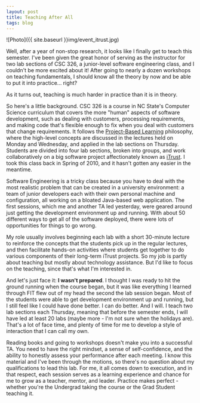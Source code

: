 ```yaml
---
layout: post
title: Teaching After All
tags: blog
---
```


![Photo]({{ site.baseurl }}img/event_itrust.jpg)

Well, after a year of non-stop research, it looks like I finally get to teach this semester. I've been given the great honor of serving as the instructor for two lab sections of CSC 326, a junior-level software engineering class, and I couldn't be more excited about it! After going to nearly a dozen workshops on teaching fundamentals, I should know all the theory by now and be able to put it into practice... right? 

As it turns out, teaching is much harder in practice than it is in theory.

So here's a little background. CSC 326 is a course in NC State's Computer Science curriculum that covers the more "human" aspects of software development, such as dealing with customers, processing requirements, and making code that's flexible enough to fix when you deal with customers that change requirements. It follows the <a href="https://en.wikipedia.org/wiki/Project-based_learning">Project-Based Learning</a> philosophy, where the high-level concepts are discussed in the lectures held on Monday and Wednesday, and applied in the lab sections on Thursday. Students are divided into four lab sections, broken into groups, and work collaboratively on a big software project affectionately known as <a href="http://agile.csc.ncsu.edu/iTrust/wiki/doku.php">iTrust</a>. I took this class back in Spring of 2010, and it hasn't gotten any easier in the meantime.

Software Engineering is a tricky class because you have to deal with the most realistic problem that can be created in a university environment: a team of junior developers each with their own personal machine and configuration, all working on a bloated Java-based web application. The first sessions, which me and another TA led yesterday, were geared around just getting the development environment up and running. With about 50 different ways to get all of the software deployed, there were lots of opportunities for things to go wrong.

My role usually involves beginning each lab with a short 30-minute lecture to reinforce the concepts that the students pick up in the regular lectures, and then facilitate hands-on activities where students get together to do various components of their long-term iTrust projects. So my job is partly about teaching but mostly about technology assistance. But I'd like to focus on the teaching, since that's what I'm interested in.

And let's just face it: <strong>I wasn't prepared</strong>. I thought I was ready to hit the ground running when the course began, but it was like everything I learned through FIT flew out of my head the second the lab session began. Most of the students were able to get development environment up and running, but I still feel like I could have done better. I can do better. And I will. I teach two lab sections each Thursday, meaning that before the semester ends, I will have led at least 20 labs (maybe more - I'm not sure when the holidays are). That's a lot of face time, and plenty of time for me to develop a style of interaction that I can call my own.

Reading books and going to workshops doesn't make you into a successful TA. You need to have the right mindset, a sense of self-confidence, and the ability to honestly assess your performance after each meeting. I know this material and I've been through the motions, so there's no question about my qualifications to lead this lab. For me, it all comes down to execution, and in that respect, each session serves as a learning experience and chance for me to grow as a teacher, mentor, and leader. Practice makes perfect - whether you're the Undergrad taking the course or the Grad Student teaching it.
